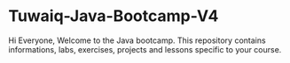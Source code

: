 # Tuwaiq-Java-Bootcamp-V4
Hi Everyone, Welcome to the Java bootcamp. This repository contains informations, labs, exercises, projects and lessons specific to your course.
